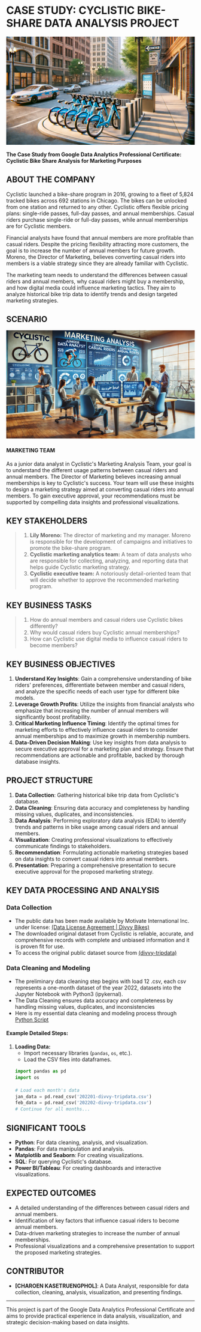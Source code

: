 # **CASE STUDY: CYCLISTIC BIKE-SHARE DATA ANALYSIS PROJECT**

![AI Photo](./Image/ai_gen.webp)

**The Case Study from Google Data Analytics Professional Certificate: Cyclistic Bike Share Analysis for Marketing Purposes**

## ABOUT THE COMPANY
Cyclistic launched a bike-share program in 2016, growing to a fleet of 5,824 tracked bikes across 692 stations in Chicago. The bikes can be unlocked from one station and returned to any other. Cyclistic offers flexible pricing plans: single-ride passes, full-day passes, and annual memberships. Casual riders purchase single-ride or full-day passes, while annual memberships are for Cyclistic members.  

Financial analysts have found that annual members are more profitable than casual riders. Despite the pricing flexibility attracting more customers, the goal is to increase the number of annual members for future growth. Moreno, the Director of Marketing, believes converting casual riders into members is a viable strategy since they are already familiar with Cyclistic.  

The marketing team needs to understand the differences between casual riders and annual members, why casual riders might buy a membership, and how digital media could influence marketing tactics. They aim to analyze historical bike trip data to identify trends and design targeted marketing strategies.

## SCENARIO

![AI Photo](./Image/ai_gen_2.webp)

#### MARKETING TEAM
As a junior data analyst in Cyclistic's Marketing Analysis Team, your goal is to understand the different usage patterns between casual riders and annual members. The Director of Marketing believes increasing annual memberships is key to Cyclistic's success. Your team will use these insights to design a marketing strategy aimed at converting casual riders into annual members. To gain executive approval, your recommendations must be supported by compelling data insights and professional visualizations.

## KEY STAKEHOLDERS

> 1. **Lily Moreno:** The director of marketing and my manager. Moreno is responsible for the development of campaigns and initiatives to promote the bike-share program. 
> 2. **Cyclistic marketing analytics team:** A team of data analysts who are responsible for collecting, analyzing, and reporting data that helps guide Cyclistic marketing strategy. 
> 3. **Cyclistic executive team:** A notoriously detail-oriented team that will decide whether to approve the recommended marketing program.

## KEY BUSINESS TASKS
> 1. How do annual members and casual riders use Cyclistic bikes differently?
> 2. Why would casual riders buy Cyclistic annual memberships?
> 3. How can Cyclistic use digital media to influence casual riders to become members?

## KEY BUSINESS OBJECTIVES
1. **Understand Key Insights**: Gain a comprehensive understanding of bike riders' preferences, differentiate between member and casual riders, and analyze the specific needs of each user type for different bike models.
2. **Leverage Growth Profits**: Utilize the insights from financial analysts who emphasize that increasing the number of annual members will significantly boost profitability.
3. **Critical Marketing Influence Timing**: Identify the optimal times for marketing efforts to effectively influence casual riders to consider annual memberships and to maximize growth in membership numbers.
4. **Data-Driven Decision Making**: Use key insights from data analysis to secure executive approval for a marketing plan and strategy. Ensure that recommendations are actionable and profitable, backed by thorough database insights.

## PROJECT STRUCTURE
1. **Data Collection**: Gathering historical bike trip data from Cyclistic's database.
2. **Data Cleaning**: Ensuring data accuracy and completeness by handling missing values, duplicates, and inconsistencies.
3. **Data Analysis**: Performing exploratory data analysis (EDA) to identify trends and patterns in bike usage among casual riders and annual members.
4. **Visualization**: Creating professional visualizations to effectively communicate findings to stakeholders.
5. **Recommendation**: Formulating actionable marketing strategies based on data insights to convert casual riders into annual members.
6. **Presentation**: Preparing a comprehensive presentation to secure executive approval for the proposed marketing strategy.

## KEY DATA PROCESSING AND ANALYSIS
### **Data Collection** 
- The public data has been made available by Motivate International Inc. under license: [(Data License Agreement | Divvy Bikes)](https://divvybikes.com/data-license-agreement)
- The downloaded original dataset from Cyclistic is reliable, accurate, and comprehensive records with complete and unbiased information and it is proven fit for use.
- To access the original public dataset source from [(divvy-tripdata)](https://divvy-tripdata.s3.amazonaws.com/index.html)

### **Data Cleaning and Modeling** 
- The preliminary data cleaning step begins with load 12 .csv, each csv represents a one-month dataset of the year 2022, datasets into the Jupyter Notebook with Python3 (ipykernal).
- The Data Cleaning ensures data accuracy and completeness by handling missing values, duplicates, and inconsistencies
- Here is my essential data cleaning and modeling process through [Python Script](https://github.com/roenseed/bike-project/blob/main/bike_clean.ipynb)

#### **Example Detailed Steps:**
1. **Loading Data:**
   - Import necessary libraries (`pandas`, `os`, etc.).
   - Load the CSV files into dataframes.
   ```python
   import pandas as pd
   import os

   # Load each month's data
   jan_data = pd.read_csv('202201-divvy-tripdata.csv')
   feb_data = pd.read_csv('202202-divvy-tripdata.csv')
   # Continue for all months...

## SIGNIFICANT TOOLS
- **Python**: For data cleaning, analysis, and visualization.
- **Pandas**: For data manipulation and analysis.
- **Matplotlib and Seaborn**: For creating visualizations.
- **SQL**: For querying Cyclistic's database.
- **Power BI/Tableau**: For creating dashboards and interactive visualizations.

## EXPECTED OUTCOMES
- A detailed understanding of the differences between casual riders and annual members.
- Identification of key factors that influence casual riders to become annual members.
- Data-driven marketing strategies to increase the number of annual memberships.
- Professional visualizations and a comprehensive presentation to support the proposed marketing strategies.

## CONTRIBUTOR
- **[CHAROEN KASETRUENGPHOL]**: A Data Analyst, responsible for data collection, cleaning, analysis, visualization, and presenting findings.

---

This project is part of the Google Data Analytics Professional Certificate and aims to provide practical experience in data analysis, visualization, and strategic decision-making based on data insights.
